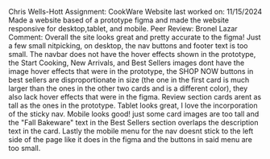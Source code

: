 Chris Wells-Hott
Assignment: CookWare Website
last worked on: 11/15/2024
Made a website based of a prototype figma and made the website responsive for desktop,tablet, and mobile.
Peer Review: Bronel Lazar
Comment: Overall the site looks great and pretty accurate to the figma! Just a few small nitpicking, on desktop, the nav buttons and footer text is too small. The navbar does not have the hover effects shown in the prototype, the Start Cooking, New Arrivals, and Best Sellers images dont have the image hover effects that were in the prototype, the SHOP NOW buttons in best sellers are disproportionate in size (the one in the first card is much larger than the ones in the other two cards and is a different color), they also lack hover effects that were in the figma. Review section cards arent as tall as the ones in the prototype. Tablet looks great, I love the incorporation of the sticky nav. Mobile looks good! just some card images are too tall and the "Fall Bakeware" text in the Best Sellers section overlaps the description text in the card. Lastly the mobile menu for the nav doesnt stick to the left side of the page like it does in the figma and the buttons in said menu are too small.    
